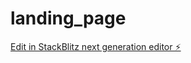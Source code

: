 # landing_page

[Edit in StackBlitz next generation editor ⚡️](https://stackblitz.com/~/github.com/squishysquid30/landing_page)